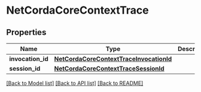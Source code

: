 # NetCordaCoreContextTrace

## Properties
Name | Type | Description | Notes
------------ | ------------- | ------------- | -------------
**invocation_id** | [**NetCordaCoreContextTraceInvocationId**](NetCordaCoreContextTraceInvocationId.md) |  | [optional] 
**session_id** | [**NetCordaCoreContextTraceSessionId**](NetCordaCoreContextTraceSessionId.md) |  | [optional] 

[[Back to Model list]](../README.md#documentation-for-models) [[Back to API list]](../README.md#documentation-for-api-endpoints) [[Back to README]](../README.md)


